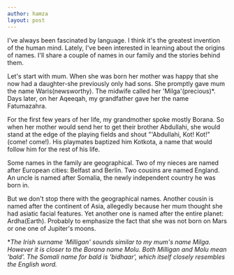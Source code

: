 ```yaml
---
author: hamza
layout: post
---
```

I've always been fascinated by language. I
think it's the greatest invention of the
human mind. Lately, I've been interested in
learning about the origins of names. I'll
share a couple of names in our family and
the stories behind them.

Let's start with mum. When she was born
her mother was happy that she now had a
daughter-she previously only had sons.
She promptly gave mum the name
Waris(newsworthy). The midwife called her
'Milga'(precious)*. Days later, on her
Aqeeqah, my grandfather gave her the
name Fatumazahra.

For the first few years of her life, my
grandmother spoke mostly Borana. So when
her mother would send her to get their
brother Abdullahi, she would stand at the
edge of the playing fields and shout
"'Abdullahi, Kot! Kot!" (come! come!). His
playmates baptized him Kotkota, a name
that would follow him for the rest of his life.

Some names in the family are geographical.
Two of my nieces are named after European
cities: Belfast and Berlin. Two cousins are named England. An
uncle is named after Somalia, the newly
independent country he was born in.

But we don't stop there with the
geographical names. Another cousin is
named after the continent of Asia, allegedly
because her mum thought she had asiatic
facial features. Yet another one is named
after the entire planet: Ardha(Earth).
Probably to emphasize the fact that she
was not born on Mars or one one of
Jupiter's moons.

*_The Irish surname 'Milligan' sounds similar
to my mum's name Milga. However it is
closer to the Borana name Molu. Both
Milligan and Molu mean 'bald'. The Somali
name for bald is 'bidhaar', which itself
closely resembles the English word._

